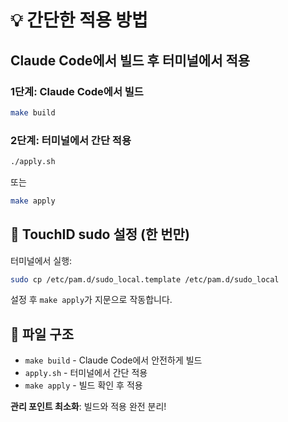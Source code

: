 # 💡 간단한 적용 방법

## Claude Code에서 빌드 후 터미널에서 적용

### 1단계: Claude Code에서 빌드
```bash
make build
```

### 2단계: 터미널에서 간단 적용
```bash
./apply.sh
```

또는

```bash
make apply
```

## 🔧 TouchID sudo 설정 (한 번만)

터미널에서 실행:
```bash
sudo cp /etc/pam.d/sudo_local.template /etc/pam.d/sudo_local
```

설정 후 `make apply`가 지문으로 작동합니다.

## 📁 파일 구조

- `make build` - Claude Code에서 안전하게 빌드
- `apply.sh` - 터미널에서 간단 적용
- `make apply` - 빌드 확인 후 적용

**관리 포인트 최소화**: 빌드와 적용 완전 분리!